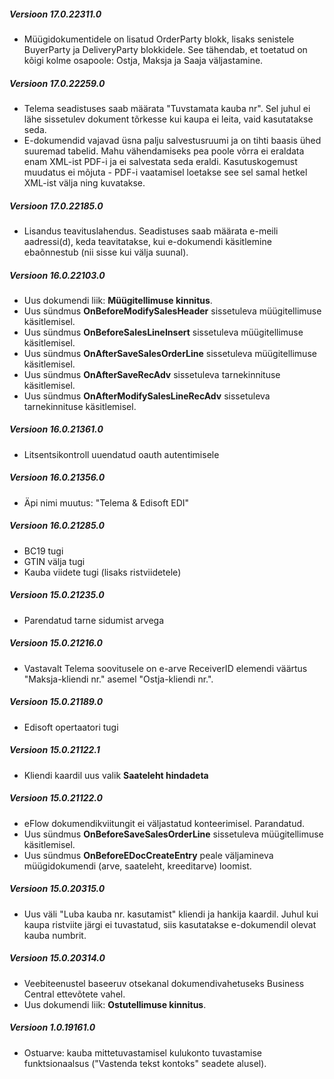 ---
---

##### Versioon 17.0.22311.0
- Müügidokumentidele on lisatud OrderParty blokk, lisaks senistele BuyerParty ja DeliveryParty blokkidele. See tähendab, et toetatud on kõigi kolme osapoole: Ostja, Maksja ja Saaja väljastamine.

##### Versioon 17.0.22259.0
- Telema seadistuses saab määrata "Tuvstamata kauba nr". Sel juhul ei lähe sissetulev dokument tõrkesse kui kaupa ei leita, vaid kasutatakse seda.
- E-dokumendid vajavad üsna palju salvestusruumi ja on tihti baasis ühed suuremad tabelid. Mahu vähendamiseks pea poole võrra ei eraldata enam XML-ist PDF-i ja ei salvestata seda eraldi. Kasutuskogemust muudatus ei mõjuta - PDF-i vaatamisel loetakse see sel samal hetkel XML-ist välja ning kuvatakse.

##### Versioon 17.0.22185.0
- Lisandus teavituslahendus. Seadistuses saab määrata e-meili aadressi(d), keda teavitatakse, kui e-dokumendi käsitlemine ebaõnnestub (nii sisse kui välja suunal).  
  
##### Versioon 16.0.22103.0
- Uus dokumendi liik: **Müügitellimuse kinnitus**.
- Uus sündmus **OnBeforeModifySalesHeader** sissetuleva müügitellimuse käsitlemisel.
- Uus sündmus **OnBeforeSalesLineInsert** sissetuleva müügitellimuse käsitlemisel.
- Uus sündmus **OnAfterSaveSalesOrderLine** sissetuleva müügitellimuse käsitlemisel.
- Uus sündmus **OnAfterSaveRecAdv** sissetuleva tarnekinnituse käsitlemisel.
- Uus sündmus **OnAfterModifySalesLineRecAdv** sissetuleva tarnekinnituse käsitlemisel.

##### Versioon 16.0.21361.0
- Litsentsikontroll uuendatud oauth autentimisele

##### Versioon 16.0.21356.0
- Äpi nimi muutus: "Telema & Edisoft EDI"

##### Versioon 16.0.21285.0
- BC19 tugi
- GTIN välja tugi
- Kauba viidete tugi (lisaks ristviidetele)

##### Versioon 15.0.21235.0
- Parendatud tarne sidumist arvega 
  
##### Versioon 15.0.21216.0
- Vastavalt Telema soovitusele on e-arve ReceiverID elemendi väärtus "Maksja-kliendi nr." asemel "Ostja-kliendi nr.".
  
##### Versioon 15.0.21189.0
- Edisoft opertaatori tugi

##### Versioon 15.0.21122.1
- Kliendi kaardil uus valik **Saateleht hindadeta**

##### Versioon 15.0.21122.0
- eFlow dokumendikviitungit ei väljastatud konteerimisel. Parandatud.
- Uus sündmus **OnBeforeSaveSalesOrderLine** sissetuleva müügitellimuse käsitlemisel.
- Uus sündmus **OnBeforeEDocCreateEntry** peale väljamineva müügidokumendi (arve, saateleht, kreeditarve) loomist.

##### Versioon 15.0.20315.0
- Uus väli "Luba kauba nr. kasutamist" kliendi ja hankija kaardil. Juhul kui kaupa ristviite järgi ei tuvastatud, siis kasutatakse e-dokumendil olevat kauba numbrit.

##### Versioon 15.0.20314.0
- Veebiteenustel baseeruv otsekanal dokumendivahetuseks Business Central ettevõtete vahel.
- Uus dokumendi liik: **Ostutellimuse kinnitus**.

##### Versioon 1.0.19161.0
- Ostuarve: kauba mittetuvastamisel kulukonto tuvastamise funktsionaalsus ("Vastenda tekst kontoks" seadete alusel).
